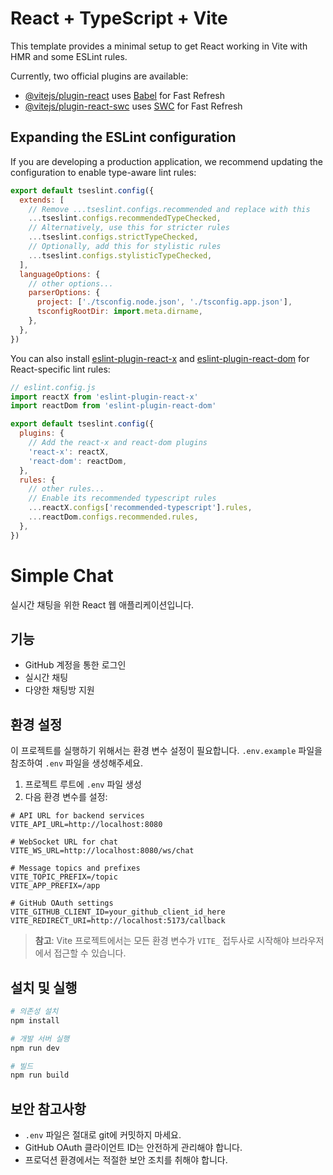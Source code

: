 # React + TypeScript + Vite

This template provides a minimal setup to get React working in Vite with HMR and some ESLint rules.

Currently, two official plugins are available:

- [@vitejs/plugin-react](https://github.com/vitejs/vite-plugin-react/blob/main/packages/plugin-react/README.md) uses [Babel](https://babeljs.io/) for Fast Refresh
- [@vitejs/plugin-react-swc](https://github.com/vitejs/vite-plugin-react-swc) uses [SWC](https://swc.rs/) for Fast Refresh

## Expanding the ESLint configuration

If you are developing a production application, we recommend updating the configuration to enable type-aware lint rules:

```js
export default tseslint.config({
  extends: [
    // Remove ...tseslint.configs.recommended and replace with this
    ...tseslint.configs.recommendedTypeChecked,
    // Alternatively, use this for stricter rules
    ...tseslint.configs.strictTypeChecked,
    // Optionally, add this for stylistic rules
    ...tseslint.configs.stylisticTypeChecked,
  ],
  languageOptions: {
    // other options...
    parserOptions: {
      project: ['./tsconfig.node.json', './tsconfig.app.json'],
      tsconfigRootDir: import.meta.dirname,
    },
  },
})
```

You can also install [eslint-plugin-react-x](https://github.com/Rel1cx/eslint-react/tree/main/packages/plugins/eslint-plugin-react-x) and [eslint-plugin-react-dom](https://github.com/Rel1cx/eslint-react/tree/main/packages/plugins/eslint-plugin-react-dom) for React-specific lint rules:

```js
// eslint.config.js
import reactX from 'eslint-plugin-react-x'
import reactDom from 'eslint-plugin-react-dom'

export default tseslint.config({
  plugins: {
    // Add the react-x and react-dom plugins
    'react-x': reactX,
    'react-dom': reactDom,
  },
  rules: {
    // other rules...
    // Enable its recommended typescript rules
    ...reactX.configs['recommended-typescript'].rules,
    ...reactDom.configs.recommended.rules,
  },
})
```

# Simple Chat

실시간 채팅을 위한 React 웹 애플리케이션입니다.

## 기능

- GitHub 계정을 통한 로그인
- 실시간 채팅
- 다양한 채팅방 지원

## 환경 설정

이 프로젝트를 실행하기 위해서는 환경 변수 설정이 필요합니다. `.env.example` 파일을 참조하여 `.env` 파일을 생성해주세요.

1. 프로젝트 루트에 `.env` 파일 생성
2. 다음 환경 변수를 설정:

```
# API URL for backend services
VITE_API_URL=http://localhost:8080

# WebSocket URL for chat
VITE_WS_URL=http://localhost:8080/ws/chat

# Message topics and prefixes
VITE_TOPIC_PREFIX=/topic
VITE_APP_PREFIX=/app

# GitHub OAuth settings
VITE_GITHUB_CLIENT_ID=your_github_client_id_here
VITE_REDIRECT_URI=http://localhost:5173/callback
```

> **참고**: Vite 프로젝트에서는 모든 환경 변수가 `VITE_` 접두사로 시작해야 브라우저에서 접근할 수 있습니다.

## 설치 및 실행

```bash
# 의존성 설치
npm install

# 개발 서버 실행
npm run dev

# 빌드
npm run build
```

## 보안 참고사항

- `.env` 파일은 절대로 git에 커밋하지 마세요. 
- GitHub OAuth 클라이언트 ID는 안전하게 관리해야 합니다.
- 프로덕션 환경에서는 적절한 보안 조치를 취해야 합니다.
